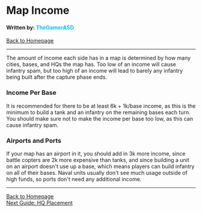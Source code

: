 # Map Income
#### Written by: <span style="color:deepskyblue">TheGamerASD</span>
[Back to Homepage](..\index.html#content)

___

The amount of income each side has in a map is determined by how many cities, bases, and HQs the map has.
Too low of an income will cause infantry spam, but too high of an income will lead to barely any infantry being built after the capture phase ends.

### Income Per Base
It is recommended for there to be at least 6k + 1k/base income, as this is the minimum to build a tank and an infantry on the remaining bases each turn. You should make sure not to make the income per base too low, as this can cause infantry spam.

### Airports and Ports
If your map has an airport in it, you should add in 3k more income, since battle copters are 2k more expensive than tanks, and since building a unit on an airport doesn't use up a base, which means players can build infantry on all of their bases. Naval units usually don't see much usage outside of high funds, so ports don't need any additional income.

___

[Back to Homepage](..\index.html#content)<br>
[Next Guide: HQ Placement](hq_placement.md#content)